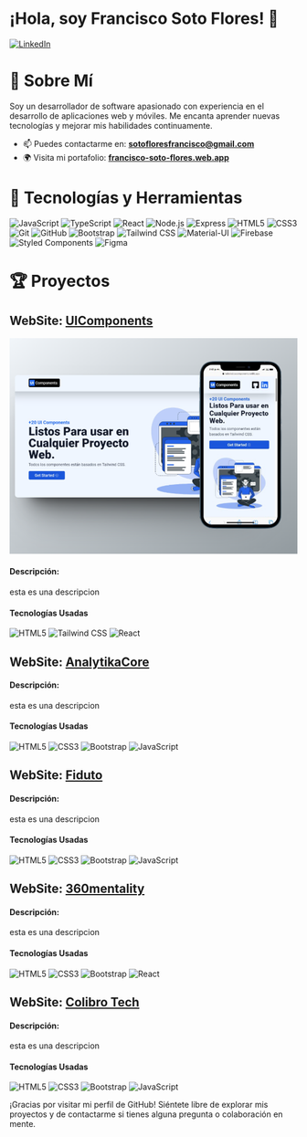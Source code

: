 # ¡Hola, soy Francisco Soto Flores! 👋

[![LinkedIn](https://img.shields.io/badge/LinkedIn-Profile-blue)](https://www.linkedin.com/in/francisco-sf/)

# 🚀 Sobre Mí

Soy un desarrollador de software apasionado con experiencia en el desarrollo de aplicaciones web y móviles. Me encanta aprender nuevas tecnologías y mejorar mis habilidades continuamente.

- 📫 Puedes contactarme en: **[sotofloresfrancisco@gmail.com](mailto:sotofloresfrancisco@gmail.com)**
- 🌍 Visita mi portafolio: **[francisco-soto-flores.web.app](https://francisco-soto-flores.web.app)**

# 🔧 Tecnologías y Herramientas

![JavaScript](https://img.shields.io/badge/-JavaScript-black?style=flat-square&amp;logo=javascript)
![TypeScript](https://img.shields.io/badge/-TypeScript-3178C6?style=flat-square&amp;logo=typescript&amp;logoColor=white)
![React](https://img.shields.io/badge/-React-61DAFB?style=flat-square&amp;logo=react&amp;logoColor=black)
![Node.js](https://img.shields.io/badge/-Node.js-339933?style=flat-square&amp;logo=node.js&amp;logoColor=white)
![Express](https://img.shields.io/badge/-Express-000000?style=flat-square&amp;logo=express&amp;logoColor=white)
![HTML5](https://img.shields.io/badge/-HTML5-E34F26?style=flat-square&amp;logo=html5&amp;logoColor=white)
![CSS3](https://img.shields.io/badge/-CSS3-1572B6?style=flat-square&amp;logo=css3)
![Git](https://img.shields.io/badge/-Git-F05032?style=flat-square&amp;logo=git&amp;logoColor=white)
![GitHub](https://img.shields.io/badge/-GitHub-181717?style=flat-square&amp;logo=github)
![Bootstrap](https://img.shields.io/badge/-Bootstrap-563D7C?style=flat-square&amp;logo=bootstrap&amp;logoColor=white)
![Tailwind CSS](https://img.shields.io/badge/-Tailwind%20CSS-38B2AC?style=flat-square&amp;logo=tailwind-css&amp;logoColor=white)
![Material-UI](https://img.shields.io/badge/-Material--UI-0081CB?style=flat-square&amp;logo=material-ui&amp;logoColor=white)
![Firebase](https://img.shields.io/badge/-Firebase-FFCA28?style=flat-square&amp;logo=firebase&amp;logoColor=white)
![Styled Components](https://img.shields.io/badge/-Styled%20Components-DB7093?style=flat-square&amp;logo=styled-components&amp;logoColor=white)
![Figma](https://img.shields.io/badge/-Figma-F24E1E?style=flat-square&amp;logo=figma&amp;logoColor=white)

# 🏆 Proyectos

## WebSite: [UIComponents](https://tailwindcsscomponents.netlify.app/)
![Francisco Soto Flores](https://github.com/sotoflore/sotoflore/blob/main/projects/proyecto-components.png)
#### Descripción:
esta es una descripcion
#### Tecnologías Usadas
![HTML5](https://img.shields.io/badge/-HTML5-E34F26?style=flat-square&amp;logo=html5&amp;logoColor=white)
![Tailwind CSS](https://img.shields.io/badge/-Tailwind%20CSS-38B2AC?style=flat-square&amp;logo=tailwind-css&amp;logoColor=white)
![React](https://img.shields.io/badge/-React-61DAFB?style=flat-square&amp;logo=react&amp;logoColor=black)

## WebSite: [AnalytikaCore](https://analytikacore.com/)
#### Descripción:
esta es una descripcion
#### Tecnologías Usadas
![HTML5](https://img.shields.io/badge/-HTML5-E34F26?style=flat-square&amp;logo=html5&amp;logoColor=white)
![CSS3](https://img.shields.io/badge/-CSS3-1572B6?style=flat-square&amp;logo=css3)
![Bootstrap](https://img.shields.io/badge/-Bootstrap-563D7C?style=flat-square&amp;logo=bootstrap&amp;logoColor=white)
![JavaScript](https://img.shields.io/badge/-JavaScript-F7DF1E?style=flat-square&amp;logo=javascript&amp;logoColor=black)

## WebSite: [Fiduto](https://fiduto.com/)
#### Descripción:
esta es una descripcion
#### Tecnologías Usadas
![HTML5](https://img.shields.io/badge/-HTML5-E34F26?style=flat-square&amp;logo=html5&amp;logoColor=white)
![CSS3](https://img.shields.io/badge/-CSS3-1572B6?style=flat-square&amp;logo=css3)
![Bootstrap](https://img.shields.io/badge/-Bootstrap-563D7C?style=flat-square&amp;logo=bootstrap&amp;logoColor=white)
![JavaScript](https://img.shields.io/badge/-JavaScript-F7DF1E?style=flat-square&amp;logo=javascript&amp;logoColor=black)

## WebSite: [360mentality](https://360mentality.com/)
#### Descripción:
esta es una descripcion
#### Tecnologías Usadas
![HTML5](https://img.shields.io/badge/-HTML5-E34F26?style=flat-square&amp;logo=html5&amp;logoColor=white)
![CSS3](https://img.shields.io/badge/-CSS3-1572B6?style=flat-square&amp;logo=css3)
![Bootstrap](https://img.shields.io/badge/-Bootstrap-563D7C?style=flat-square&amp;logo=bootstrap&amp;logoColor=white)
![React](https://img.shields.io/badge/-React-61DAFB?style=flat-square&amp;logo=react&amp;logoColor=black)

## WebSite: [Colibro Tech](https://colibrotech.com/)
#### Descripción:
esta es una descripcion
#### Tecnologías Usadas
![HTML5](https://img.shields.io/badge/-HTML5-E34F26?style=flat-square&amp;logo=html5&amp;logoColor=white)
![CSS3](https://img.shields.io/badge/-CSS3-1572B6?style=flat-square&amp;logo=css3)
![Bootstrap](https://img.shields.io/badge/-Bootstrap-563D7C?style=flat-square&amp;logo=bootstrap&amp;logoColor=white)
![JavaScript](https://img.shields.io/badge/-JavaScript-F7DF1E?style=flat-square&amp;logo=javascript&amp;logoColor=black)

¡Gracias por visitar mi perfil de GitHub! Siéntete libre de explorar mis proyectos y de contactarme si tienes alguna pregunta o colaboración en mente.

